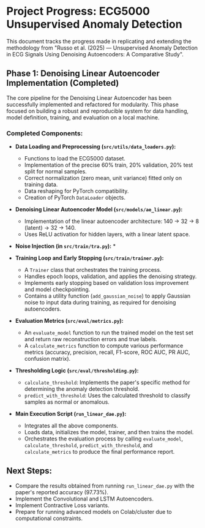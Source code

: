 # Project Progress: ECG5000 Unsupervised Anomaly Detection

This document tracks the progress made in replicating and extending the methodology from "Russo et al. (2025) — Unsupervised Anomaly Detection in ECG Signals Using Denoising Autoencoders: A Comparative Study".

## Phase 1: Denoising Linear Autoencoder Implementation (Completed)

The core pipeline for the Denoising Linear Autoencoder has been successfully implemented and refactored for modularity. This phase focused on building a robust and reproducible system for data handling, model definition, training, and evaluation on a local machine.

### Completed Components:

*   **Data Loading and Preprocessing (`src/utils/data_loaders.py`):**
    *   Functions to load the ECG5000 dataset.
    *   Implementation of the precise 60% train, 20% validation, 20% test split for normal samples.
    *   Correct normalization (zero mean, unit variance) fitted only on training data.
    *   Data reshaping for PyTorch compatibility.
    *   Creation of PyTorch `DataLoader` objects.

*   **Denoising Linear Autoencoder Model (`src/models/ae_linear.py`):**
    *   Implementation of the linear autoencoder architecture: 140 -> 32 -> 8 (latent) -> 32 -> 140.
    *   Uses ReLU activation for hidden layers, with a linear latent space.

*   **Noise Injection (in `src/train/tra.py`):**
    *   
*   **Training Loop and Early Stopping (`src/train/trainer.py`):**
    *   A `Trainer` class that orchestrates the training process.
    *   Handles epoch loops, validation, and applies the denoising strategy.
    *   Implements early stopping based on validation loss improvement and model checkpointing.
    *   Contains a utility function (`add_gaussian_noise`) to apply Gaussian noise to input data during training, as required for denoising autoencoders.

*   **Evaluation Metrics (`src/eval/metrics.py`):**
    *   An `evaluate_model` function to run the trained model on the test set and return raw reconstruction errors and true labels.
    *   A `calculate_metrics` function to compute various performance metrics (accuracy, precision, recall, F1-score, ROC AUC, PR AUC, confusion matrix).

*   **Thresholding Logic (`src/eval/thresholding.py`):**
    *   `calculate_threshold`: Implements the paper's specific method for determining the anomaly detection threshold.
    *   `predict_with_threshold`: Uses the calculated threshold to classify samples as normal or anomalous.

*   **Main Execution Script (`run_linear_dae.py`):**
    *   Integrates all the above components.
    *   Loads data, initializes the model, trainer, and then trains the model.
    *   Orchestrates the evaluation process by calling `evaluate_model`, `calculate_threshold`, `predict_with_threshold`, and `calculate_metrics` to produce the final performance report.

## Next Steps:

*   Compare the results obtained from running `run_linear_dae.py` with the paper's reported accuracy (97.73%).
*   Implement the Convolutional and LSTM Autoencoders.
*   Implement Contractive Loss variants.
*   Prepare for running advanced models on Colab/cluster due to computational constraints.
